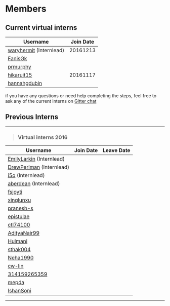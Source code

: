 # Members
## Current virtual interns
|**Username**|**Join Date**|
|------------|-------------|
|[waryhermit](waryhermit.md) (Internlead)|20161213|
|[FanisGk](FanisGk.md)|   |
|[prmurphy](prmurphy.md)|   |
|[hikaruit15](hikaruit15.md)|20161117|
|[hannahgdubin](hannahgdubin.md)|   |


if you have any questions or need help completing the steps, feel free to ask any of the current interns on [Gitter chat](https://gitter.im/open-learning-exchange/chat)

## Previous Interns
---


>### Virtual interns 2016
|**Username**|**Join Date**|**Leave Date**|
|------------|-------------|--------------|
|[EmilyLarkin](EmilyLarkin.md) (Internlead)|   |   |
|[DrewPerlman](DrewPerlman.md) (Internlead)|   |   |
|[i5o](i5o.md) (Internlead)|   |   |
|[aberdean](aberdean.md) (Internlead)|   |   |
|[fsjoyti](fsjoyti.md)|   |   |
|[xinglunxu](xinglunxu.md)|   |   |
|[pranesh-s](pranesh-s.md)|   |   |
|[epistulae](epistulae.md)|   |   |
|[ctl74100](ctl74100.md)|   |   |
|[AdityaNair99](AdityaNair99.md)|   |   |
|[Hulmani](Hulmani.md)|   |   |
|[sthak004](sthak004.md)|   |   |
|[Neha1990](Neha1990.md)|   |   |
|[cw-lin](cw-lin.md)|   |   |
|[314159265359](314159265359.md)|   |   |
|[mepda](mepda.md)|   |   |
|[IshanSoni](IshanSoni.md)|   |   |



---

